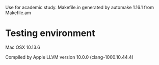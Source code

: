 Use for academic study.
Makefile.in generated by automake 1.16.1 from Makefile.am

# Testing environment

Mac OSX 10.13.6

Compiled by Apple LLVM version 10.0.0 (clang-1000.10.44.4)

